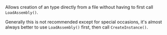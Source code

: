 ﻿Allows creation of an type directly from a file without having to first call `LoadAssembly()`. Generally this is not recommended except for special occasions, it's almost always better to use `LoadAssembly()` first, then call `CreateInstance()`.